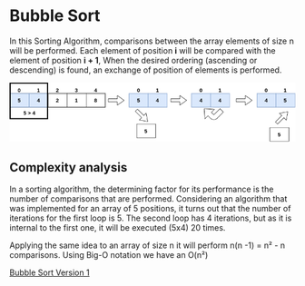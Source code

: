  # Bubble Sort

In this Sorting Algorithm, comparisons between the array elements of size n will be performed. Each element of position **i** will be compared with the element of position **i + 1**, When the desired ordering (ascending or descending) is found, an exchange of position of elements is performed.

![Bubble Sort Example](../../../assets/bubble-sort-example.png)

## Complexity analysis

In a sorting algorithm, the determining factor for its performance is the number of comparisons that are performed. Considering an algorithm that was implemented for an array of 5 positions, it turns out that the number of iterations for the first loop is 5. The second loop has 4 iterations, but as it is internal to the first one, it will be executed (5x4) 20 times.

Applying the same idea to an array of size n it will perform n(n -1) = n² - n comparisons. Using Big-O notation we have an O(n²)

[Bubble Sort Version 1](https://github.com/matheussblima/data-structures-and-algorithms/blob/main/src/sort/bubble-sort/bubble-sort-v1.ts)